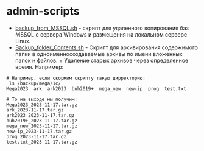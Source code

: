 # admin-scripts
* [backup_from_MSSQL.sh](/backup_from_MSSQL.sh) - скрипт для удаленного копирования баз MSSQL с сервера Windows и размещения на локальном сервере Linux.
* [Backup_folder_Contents.sh](/Backup_folder_Contents.sh) - Скрипт для архивирования содержимого папки в одноименносоздаваемые архивы по имени вложенных папок и файлов. +  Удаление старых архивов через определенное время. Например:
```
# Например, если скормим скрипту такую дирректорию:
 ls /backup/mega/1c/
Mega2023  ark  ark2023  buh2019+  mega_new  new-ip  prog  test.txt
```
```
# То на выходе мы получим:
Mega2023_2023-11-17.tar.gz
ark_2023-11-17.tar.gz
ark2023_2023-11-17.tar.gz
buh2019+_2023-11-17.tar.gz
mega_new_2023-11-17.tar.gz
new-ip_2023-11-17.tar.gz
prog_2023-11-17.tar.gz
test.txt_2023-11-17.tar.gz
```
